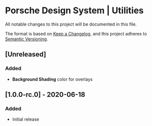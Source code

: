# Porsche Design System | Utilities
All notable changes to this project will be documented in this file.

The format is based on [Keep a Changelog](https://keepachangelog.com/en/1.0.0/),
and this project adheres to [Semantic Versioning](https://semver.org/spec/v2.0.0.html).

## [Unreleased]

### Added
- **Background Shading** color for overlays

## [1.0.0-rc.0] - 2020-06-18

### Added
- Initial release